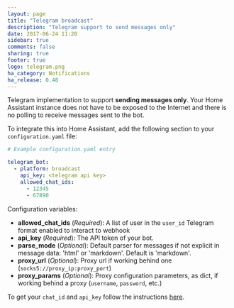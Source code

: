 ```yaml
---
layout: page
title: "Telegram broadcast"
description: "Telegram support to send messages only"
date: 2017-06-24 11:20
sidebar: true
comments: false
sharing: true
footer: true
logo: telegram.png
ha_category: Notifications
ha_release: 0.48
---
```


Telegram implementation to support **sending messages only**. Your Home Assistant instance does not have to be exposed to the Internet and there is no polling to receive messages sent to the bot.

To integrate this into Home Assistant, add the following section to your `configuration.yaml` file:

```yaml
# Example configuration.yaml entry

telegram_bot:
  - platform: broadcast
    api_key: <telegram api key>
    allowed_chat_ids:
      - 12345
      - 67890
```

Configuration variables:

- **allowed_chat_ids** (*Required*): A list of user in the `user_id` Telegram format enabled to interact to webhook
- **api_key** (*Required*): The API token of your bot.
- **parse_mode** (*Optional*): Default parser for messages if not explicit in message data: 'html' or 'markdown'. Default is 'markdown'.
- **proxy_url** (*Optional*): Proxy url if working behind one (`socks5://proxy_ip:proxy_port`)
- **proxy_params** (*Optional*): Proxy configuration parameters, as dict, if working behind a proxy (`username`, `password`, etc.)

To get your `chat_id` and `api_key` follow the instructions [here](/components/notify.telegram/).


